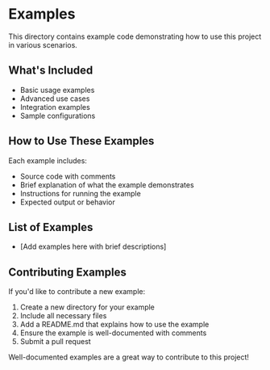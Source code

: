 
# Examples

This directory contains example code demonstrating how to use this project in various scenarios.

## What's Included

- Basic usage examples
- Advanced use cases
- Integration examples
- Sample configurations

## How to Use These Examples

Each example includes:

- Source code with comments
- Brief explanation of what the example demonstrates
- Instructions for running the example
- Expected output or behavior

## List of Examples

- [Add examples here with brief descriptions]

## Contributing Examples

If you'd like to contribute a new example:

1. Create a new directory for your example
2. Include all necessary files
3. Add a README.md that explains how to use the example
4. Ensure the example is well-documented with comments
5. Submit a pull request

Well-documented examples are a great way to contribute to this project!

